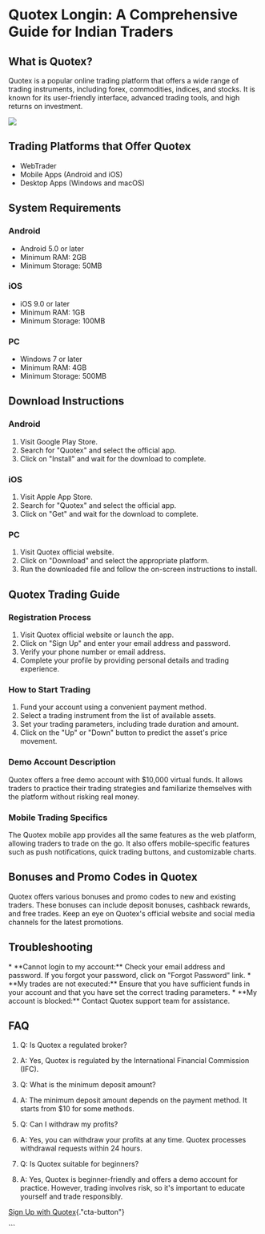 # Quotex Longin: A Comprehensive Guide for Indian Traders

## What is Quotex?

Quotex is a popular online trading platform that offers a wide range of
trading instruments, including forex, commodities, indices, and stocks.
It is known for its user-friendly interface, advanced trading tools, and
high returns on investment.

[![](https://static.quotex.io/files/12_en/300_250.jpg)](https://traff.sbs/brokerqxlid)

## Trading Platforms that Offer Quotex

-   WebTrader
-   Mobile Apps (Android and iOS)
-   Desktop Apps (Windows and macOS)

## System Requirements

### Android

-   Android 5.0 or later
-   Minimum RAM: 2GB
-   Minimum Storage: 50MB

### iOS

-   iOS 9.0 or later
-   Minimum RAM: 1GB
-   Minimum Storage: 100MB

### PC

-   Windows 7 or later
-   Minimum RAM: 4GB
-   Minimum Storage: 500MB

## Download Instructions

### Android

1.  Visit Google Play Store.
2.  Search for "Quotex" and select the official app.
3.  Click on "Install" and wait for the download to complete.

### iOS

1.  Visit Apple App Store.
2.  Search for "Quotex" and select the official app.
3.  Click on "Get" and wait for the download to complete.

### PC

1.  Visit Quotex official website.
2.  Click on "Download" and select the appropriate platform.
3.  Run the downloaded file and follow the on-screen instructions to
    install.

## Quotex Trading Guide

### Registration Process

1.  Visit Quotex official website or launch the app.
2.  Click on "Sign Up" and enter your email address and password.
3.  Verify your phone number or email address.
4.  Complete your profile by providing personal details and trading
    experience.

### How to Start Trading

1.  Fund your account using a convenient payment method.
2.  Select a trading instrument from the list of available assets.
3.  Set your trading parameters, including trade duration and amount.
4.  Click on the "Up" or "Down" button to predict the
    asset\'s price movement.

### Demo Account Description

Quotex offers a free demo account with \$10,000 virtual funds. It allows
traders to practice their trading strategies and familiarize themselves
with the platform without risking real money.

### Mobile Trading Specifics

The Quotex mobile app provides all the same features as the web
platform, allowing traders to trade on the go. It also offers
mobile-specific features such as push notifications, quick trading
buttons, and customizable charts.

## Bonuses and Promo Codes in Quotex

Quotex offers various bonuses and promo codes to new and existing
traders. These bonuses can include deposit bonuses, cashback rewards,
and free trades. Keep an eye on Quotex\'s official website and social
media channels for the latest promotions.

## Troubleshooting

\* \*\*Cannot login to my account:\*\* Check your email address and
password. If you forgot your password, click on "Forgot Password"
link. \* \*\*My trades are not executed:\*\* Ensure that you have
sufficient funds in your account and that you have set the correct
trading parameters. \* \*\*My account is blocked:\*\* Contact Quotex
support team for assistance.

## FAQ

1.  Q: Is Quotex a regulated broker?
2.  A: Yes, Quotex is regulated by the International Financial
    Commission (IFC).



1.  Q: What is the minimum deposit amount?
2.  A: The minimum deposit amount depends on the payment method. It
    starts from \$10 for some methods.



1.  Q: Can I withdraw my profits?
2.  A: Yes, you can withdraw your profits at any time. Quotex processes
    withdrawal requests within 24 hours.



1.  Q: Is Quotex suitable for beginners?
2.  A: Yes, Quotex is beginner-friendly and offers a demo account for
    practice. However, trading involves risk, so it\'s important to
    educate yourself and trade responsibly.

[Sign Up with
Quotex](\%22https://traff.sbs/brokerqxsignup\%22){."cta-button"}

\`\`\`

